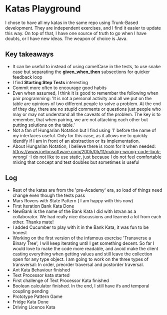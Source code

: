 # Katas Playground

I chose to have all my katas in the same repo using Trunk-Based development. They are independent exercises, and I find
it easier
to update this way. On top of that, I have one source of truth to go when I have doubts, or I have new ideas.
The weapon of choice is Java. 

## Key takeaways

- It can be useful to instead of using camelCase in the tests, to use snake case but separating the **given_when_then**
  subsections
  for quicker feedback loop
- I find **Starting Step Tests** interesting
- Commit more often to encourage good habits
- Even when assumed, I think it is good to remember the following when pair programming: 'It is not a personal
activity and all we put on the table are opinions of two different people to solve a problem. At the end of they day,
there are no stupid comments or questions just people who may or may not understand all the caveats of the problem. 
The key is to remember, that when pairing, we are not attacking each other but putting solutions on the table.'
- Not a fan of Hungarian Notation but I find using 'I' before the name of my interfaces useful. Only for this case, as it allows me 
to quickly identify if I am in front of an abstraction or its implementation.
- About Hungarian Notation, I believe there is room for it when needed:  https://www.joelonsoftware.com/2005/05/11/making-wrong-code-look-wrong/
-I do not like to use static, just because I do not feel comfortable mixing that concept and test doubles but sometimes is useful

## Log

- Rest of the katas are from the 'pre-Academy' era, so load of things need change even though the tests pass 
- Mars Rovers with State Pattern ( I am happy with this now)
- First Iteration Bank Kata Done
- NewBank is the name of the Bank Kata I did with Istvan as a collaborator. We had really nice discussions and learned 
a lot from each other. Thanks mate!
- I added Cucumber to play with it in the Bank Kata, it was fun to be honest
- Working on the first version of the infamous exercise 'Transverse a Binary Tree', I will keep iterating until I get something decent. So far I would love 
to make the code more readable, and avoid make the client casting everything when getting values and still leave the collection open for any type object.
I am going to work on the three types of transversal: In order, preorder traversal and postorder traversal.
- Ant Kata Behaviour finished
- Text Processor kata started
- First challenge of Text Processor Kata finished
- Boolean calculator finished. In the end, I still have ifs and temporal coupling pending
- Prototype Pattern Game
- Fridge Kata Done
- Driving Licence Kata 
